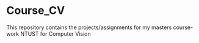 # Course_CV

This repository contains the projects/assignments for my masters course-work NTUST for Computer Vision
